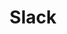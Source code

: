 ---
created: '2025-09-16T15:05:15.650775'
modified: '2025-09-17T17:33:23.124939'
ship_factor: 5
subtype: mcp-servers
tags: []
title: Slack
type: tool
version: 1
---